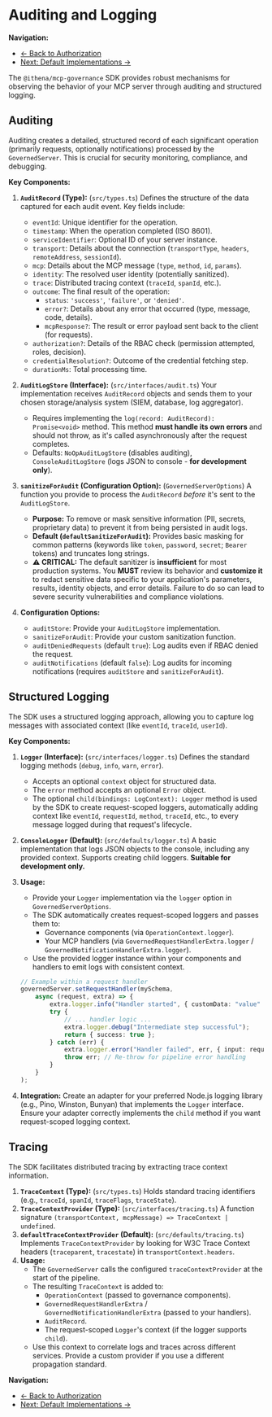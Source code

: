 # Auditing and Logging

**Navigation:**
* [← Back to Authorization](./authorization.md)
* [Next: Default Implementations →](./defaults.md)

The `@ithena/mcp-governance` SDK provides robust mechanisms for observing the behavior of your MCP server through auditing and structured logging.

## Auditing

Auditing creates a detailed, structured record of each significant operation (primarily requests, optionally notifications) processed by the `GovernedServer`. This is crucial for security monitoring, compliance, and debugging.

**Key Components:**

1.  **`AuditRecord` (Type):** (`src/types.ts`) Defines the structure of the data captured for each audit event. Key fields include:
    *   `eventId`: Unique identifier for the operation.
    *   `timestamp`: When the operation completed (ISO 8601).
    *   `serviceIdentifier`: Optional ID of your server instance.
    *   `transport`: Details about the connection (`transportType`, `headers`, `remoteAddress`, `sessionId`).
    *   `mcp`: Details about the MCP message (`type`, `method`, `id`, `params`).
    *   `identity`: The resolved user identity (potentially sanitized).
    *   `trace`: Distributed tracing context (`traceId`, `spanId`, etc.).
    *   `outcome`: The final result of the operation:
        *   `status`: `'success'`, `'failure'`, or `'denied'`.
        *   `error?`: Details about any error that occurred (type, message, code, details).
        *   `mcpResponse?`: The result or error payload sent back to the client (for requests).
    *   `authorization?`: Details of the RBAC check (permission attempted, roles, decision).
    *   `credentialResolution?`: Outcome of the credential fetching step.
    *   `durationMs`: Total processing time.

2.  **`AuditLogStore` (Interface):** (`src/interfaces/audit.ts`) Your implementation receives `AuditRecord` objects and sends them to your chosen storage/analysis system (SIEM, database, log aggregator).
    *   Requires implementing the `log(record: AuditRecord): Promise<void>` method. This method **must handle its own errors** and should not throw, as it's called asynchronously after the request completes.
    *   Defaults: `NoOpAuditLogStore` (disables auditing), `ConsoleAuditLogStore` (logs JSON to console - **for development only**).

3.  **`sanitizeForAudit` (Configuration Option):** (`GovernedServerOptions`) A function you provide to process the `AuditRecord` *before* it's sent to the `AuditLogStore`.
    *   **Purpose:** To remove or mask sensitive information (PII, secrets, proprietary data) to prevent it from being persisted in audit logs.
    *   **Default (`defaultSanitizeForAudit`):** Provides basic masking for common patterns (keywords like `token`, `password`, `secret`; `Bearer` tokens) and truncates long strings.
    *   **⚠️ CRITICAL:** The default sanitizer is **insufficient** for most production systems. You **MUST** review its behavior and **customize it** to redact sensitive data specific to your application's parameters, results, identity objects, and error details. Failure to do so can lead to severe security vulnerabilities and compliance violations.

4.  **Configuration Options:**
    *   `auditStore`: Provide your `AuditLogStore` implementation.
    *   `sanitizeForAudit`: Provide your custom sanitization function.
    *   `auditDeniedRequests` (default `true`): Log audits even if RBAC denied the request.
    *   `auditNotifications` (default `false`): Log audits for incoming notifications (requires `auditStore` and `sanitizeForAudit`).

## Structured Logging

The SDK uses a structured logging approach, allowing you to capture log messages with associated context (like `eventId`, `traceId`, `userId`).

**Key Components:**

1.  **`Logger` (Interface):** (`src/interfaces/logger.ts`) Defines the standard logging methods (`debug`, `info`, `warn`, `error`).
    *   Accepts an optional `context` object for structured data.
    *   The `error` method accepts an optional `Error` object.
    *   The optional `child(bindings: LogContext): Logger` method is used by the SDK to create request-scoped loggers, automatically adding context like `eventId`, `requestId`, `method`, `traceId`, etc., to every message logged during that request's lifecycle.

2.  **`ConsoleLogger` (Default):** (`src/defaults/logger.ts`) A basic implementation that logs JSON objects to the console, including any provided context. Supports creating child loggers. **Suitable for development only.**

3.  **Usage:**
    *   Provide your `Logger` implementation via the `logger` option in `GovernedServerOptions`.
    *   The SDK automatically creates request-scoped loggers and passes them to:
        *   Governance components (via `OperationContext.logger`).
        *   Your MCP handlers (via `GovernedRequestHandlerExtra.logger` / `GovernedNotificationHandlerExtra.logger`).
    *   Use the provided logger instance within your components and handlers to emit logs with consistent context.

    ```typescript
    // Example within a request handler
    governedServer.setRequestHandler(mySchema,
        async (request, extra) => {
            extra.logger.info("Handler started", { customData: "value" });
            try {
                // ... handler logic ...
                extra.logger.debug("Intermediate step successful");
                return { success: true };
            } catch (err) {
                extra.logger.error("Handler failed", err, { input: request.params });
                throw err; // Re-throw for pipeline error handling
            }
        }
    );
    ```

4.  **Integration:** Create an adapter for your preferred Node.js logging library (e.g., Pino, Winston, Bunyan) that implements the `Logger` interface. Ensure your adapter correctly implements the `child` method if you want request-scoped logging context.

## Tracing

The SDK facilitates distributed tracing by extracting trace context information.

1.  **`TraceContext` (Type):** (`src/types.ts`) Holds standard tracing identifiers (e.g., `traceId`, `spanId`, `traceFlags`, `traceState`).
2.  **`TraceContextProvider` (Type):** (`src/interfaces/tracing.ts`) A function signature `(transportContext, mcpMessage) => TraceContext | undefined`.
3.  **`defaultTraceContextProvider` (Default):** (`src/defaults/tracing.ts`) Implements `TraceContextProvider` by looking for W3C Trace Context headers (`traceparent`, `tracestate`) in `transportContext.headers`.
4.  **Usage:**
    *   The `GovernedServer` calls the configured `traceContextProvider` at the start of the pipeline.
    *   The resulting `TraceContext` is added to:
        *   `OperationContext` (passed to governance components).
        *   `GovernedRequestHandlerExtra` / `GovernedNotificationHandlerExtra` (passed to your handlers).
        *   `AuditRecord`.
        *   The request-scoped `Logger`'s context (if the logger supports `child`).
    *   Use this context to correlate logs and traces across different services. Provide a custom provider if you use a different propagation standard.

**Navigation:**
* [← Back to Authorization](./authorization.md)
* [Next: Default Implementations →](./defaults.md) 